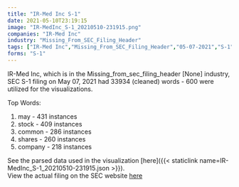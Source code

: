 ```yaml
---
title: "IR-Med Inc S-1"
date: 2021-05-10T23:19:15
image: "IR-MedInc_S-1_20210510-231915.png"
companies: "IR-Med Inc"
industry: "Missing_From_SEC_Filing_Header"
tags: ["IR-Med Inc","Missing_From_SEC_Filing_Header","05-07-2021","S-1"]
forms: "S-1"
---
```

IR-Med Inc, which is in the Missing_from_sec_filing_header [None] industry, SEC S-1 filing on May 07, 2021 had 33934 (cleaned) words - 600 were utilized for the visualizations.

Top Words:
1. may - 431 instances
2. stock - 409 instances
3. common - 286 instances
4. shares - 260 instances
5. company - 218 instances


See the parsed data used in the visualization [here]({{< staticlink name=IR-MedInc_S-1_20210510-231915.json >}}).  
View the actual filing on the SEC website [here](https://www.sec.gov/Archives/edgar/data/1839133/0001493152-21-010755.txt)